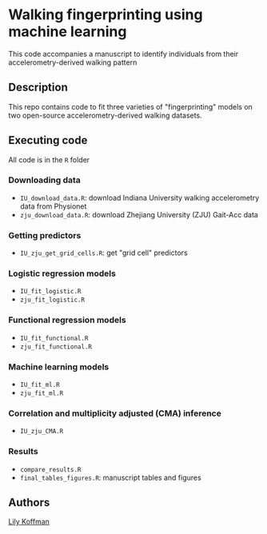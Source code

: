 # Walking fingerprinting using machine learning 

This code accompanies a manuscript to identify individuals from their accelerometry-derived walking pattern

## Description

This repo contains code to fit three varieties of "fingerprinting" models on two open-source accelerometry-derived walking datasets. 


## Executing code

All code is in the `R` folder

### Downloading data

* `IU_download_data.R`: download Indiana University walking accelerometry data from Physionet
* `zju_download_data.R`: download Zhejiang University (ZJU) Gait-Acc data

### Getting predictors 
* `IU_zju_get_grid_cells.R`: get "grid cell" predictors 

### Logistic regression models 
* `IU_fit_logistic.R`
* `zju_fit_logistic.R`

### Functional regression models 
* `IU_fit_functional.R`
* `zju_fit_functional.R`

### Machine learning models 
* `IU_fit_ml.R`
* `zju_fit_ml.R`

### Correlation and multiplicity adjusted (CMA) inference
* `IU_zju_CMA.R`

### Results
* `compare_results.R`
* `final_tables_figures.R`: manuscript tables and figures



## Authors

<a href="mailto:lkoffma2@jh.edu"> Lily Koffman </a>
